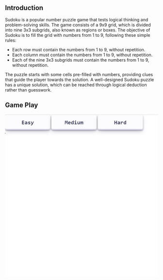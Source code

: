 ## Introduction

Sudoku is a popular number puzzle game that tests logical thinking and problem-solving skills. The game consists of a 9x9 grid, which is divided into nine 3x3 subgrids, also known as regions or boxes. The objective of Sudoku is to fill the grid with numbers from 1 to 9, following these simple rules:

- Each row must contain the numbers from 1 to 9, without repetition.
- Each column must contain the numbers from 1 to 9, without repetition.
- Each of the nine 3x3 subgrids must contain the numbers from 1 to 9, without repetition.

The puzzle starts with some cells pre-filled with numbers, providing clues that guide the player towards the solution. A well-designed Sudoku puzzle has a unique solution, which can be reached through logical deduction rather than guesswork.

## Game Play

![initial screen](https://github.com/pedrohaolee/SEI_Project_51/blob/main/Project1/img/Initial%20Screen.jpg)
